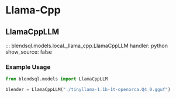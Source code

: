# Llama-Cpp

## LlamaCppLLM

::: blendsql.models.local._llama_cpp.LlamaCppLLM
    handler: python
    show_source: false
 
### Example Usage

```python
from blendsql.models import LlamaCppLLM

blender = LlamaCppLLM("./tinyllama-1.1b-1t-openorca.Q4_0.gguf")
```